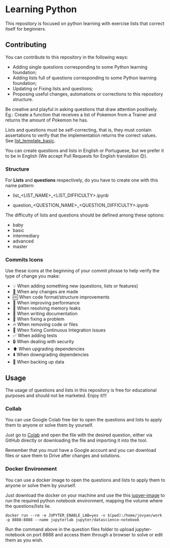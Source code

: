# Learning Python

This repository is focused on python learning with exercise lists that correct itself for beginners.

## Contributing

You can contribute to this repository in the following ways:

- Adding single questions corresponding to some Python learning foundation;
- Adding lists full of questions corresponding to some Python learning foundation;
- Updating or Fixing lists and questions;
- Proposing useful changes, automations or corrections to this repository structure.

Be creative and playful in asking questions that draw attention positively.
Eg.: Create a function that receives a list of Pokemon from a Trainer and returns the amount of Pokemon he has.

Lists and questions must be self-correcting, that is, they must contain assertations to verify that the implementation returns the correct values. See [list_template_basic](https://github.com/projeto-de-instrucao-tecnologica/learning_python/blob/master/lists/list_template_basic.ipynb).

You can create questions and lists in English or Portuguese, but we prefer it to be in English (We accept Pull Requests for English translation :blush:).

### Structure

For **Lists** and **questions** respectively, do you have to create one with this name pattern:

- list_<LIST_NAME>_<LIST_DIFFICULTY>.ipynb

- question_<QUESTION_NAME>_<QUESTION_DIFFICULTY>.ipynb

The difficulty of lists and questions should be defined among these options:

- baby
- basic
- intermediary
- advanced
- master

### Commits Icons

Use these icons at the beginning of your commit phrase to help verify the type of change you make:

- :bulb: When adding something new (questions, lists or features)
- :repeat: When any changes are made
- :cool: When code format/structure improvements
- :racehorse: When improving performance
- :non-potable_water: When resolving memory leaks
- :memo: When writing documentation
- :bug: When fixing a problem
- :fire: When removing code or files
- :green_heart: When fixing Continuous Integration issues
- :white_check_mark: When adding tests
- :lock: When dealing with security
- :arrow_up: When upgrading dependencies
- :arrow_down: When downgrading dependencies
- :minidisc: When backing up data

## Usage

The usage of questions and lists in this repository is free for educational purposes and should not be marketed. Enjoy it!!!

### Collab

You can use Google Colab free tier to open the questions and lists to apply them to anyone or solve them by yourself.

Just go to [Colab](https://colab.research.google.com) and open the file with the desired question, either via GitHub directly or downloading the file and importing it into the tool.

Remember that you must have a Google account and you can download files or save them to Drive after changes and solutions.

### Docker Environment

You can use a docker image to open the questions and lists to apply them to anyone or solve them by yourself.

Just download the docker on your machine and use the this [jupyer-image](https://hub.docker.com/r/jupyter/datascience-notebook/) to run the required python notebook environment, mapping the volume where the questions/lists lie.

```
docker run --rm -e JUPYTER_ENABLE_LAB=yes -v $(pwd):/home/jovyan/work -p 8888:8888 --name jupyterlab jupyter/datascience-notebook
```

Run the command above in the question files folder to upload jupyter-notebook on port 8888 and access them through a browser to solve or edit them as you wish.
